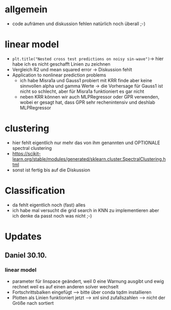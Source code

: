 # allgemein

* code aufrämen und diskussion fehlen natürlich noch überall ;-) 

# linear model

* `plt.title("Nested cross test predictions on noisy sin-wave")`-> hier habe ich es nicht geschafft Linien zu zeichnen
* Vergleich R2 und mean squared error -> Diskussion fehlt
* Application to nonlinear prediction problems
	* ich habe Misra1a und Gauss1 probiert mit KRR finde aber keine sinnvollen alpha und gamma Werte -> die Vorhersage für Gauss1 ist nicht so schlecht, aber für Misra1a funktioniert es gar nicht
	* neben KRR können wir auch MLPRegressor oder GPR verwenden, wobei er gesagt hat, dass GPR sehr rechenintensiv und deshlab MLPRegressor

# clustering

* hier fehlt eigentlich nur mehr das von ihm genannten und OPTIONALE spectral clustering
* https://scikit-learn.org/stable/modules/generated/sklearn.cluster.SpectralClustering.html
* sonst ist fertig bis auf die Diskussion

# Classification

* da fehlt eigentlich noch (fast) alles
* ich habe mal versucht die grid search in KNN zu implementieren aber ich denke da passt noch was nicht ;-)


# Updates
## Daniel 30.10.

### linear model
- parameter für linspace geändert, weil 0 eine Warnung ausgibt und ewig rechnet weil es auf einen anderen solver wechselt
- Fortschrittsbalken eingefügt --> bitte über conda tqdm installieren
- Plotten als Linien funktioniert jetzt --> xnl sind zufallszahlen --> nicht der Größe nach sortiert